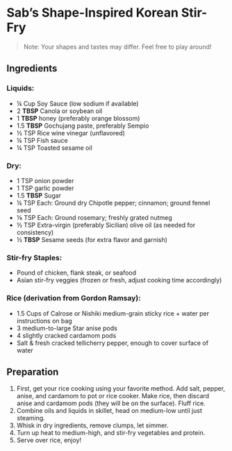 # Sab’s Shape-Inspired Korean Stir-Fry
> Note: Your shapes and tastes may differ. Feel free to play around!

## Ingredients
### Liquids:
* ¼ Cup Soy Sauce (low sodium if available)
* 2 **TBSP** Canola or soybean oil
* 1 **TBSP** honey (preferably orange blossom)
* 1.5 **TBSP** Gochujang paste, preferably Sempio
* ½ TSP Rice wine vinegar (unflavored)
* ¼ TSP Fish sauce
* ¼ TSP Toasted sesame oil
 
### Dry:
* 1 TSP onion powder
* 1 TSP garlic powder
* 1.5 **TBSP** Sugar
* ¼ TSP Each: Ground dry Chipotle pepper; cinnamon; ground fennel seed
* ⅛ TSP Each: Ground rosemary; freshly grated nutmeg
* ½ TSP Extra-virgin (preferably Sicilian) olive oil (as needed for consistency)
* ½ **TBSP** Sesame seeds (for extra flavor and garnish)
 
### Stir-fry Staples:
* Pound of chicken, flank steak, or seafood
* Asian stir-fry veggies (frozen or fresh, adjust cooking time accordingly)
 
### Rice (derivation from Gordon Ramsay):
* 1.5 Cups of Calrose or Nishiki medium-grain sticky rice + water per instructions on bag
* 3 medium-to-large Star anise pods
* 4 slightly cracked cardamom pods
* Salt & fresh cracked tellicherry pepper, enough to cover surface of water

## Preparation
1. First, get your rice cooking using your favorite method. Add salt, pepper, anise, and cardamom to pot or rice cooker. Make rice, then discard anise and cardamom pods (they will be on the surface). Fluff rice.
2. Combine oils and liquids in skillet, head on medium-low until just steaming.
3. Whisk in dry ingredients, remove clumps, let simmer.
4. Turn up heat to medium-high, and stir-fry vegetables and protein.
5. Serve over rice, enjoy!
 
